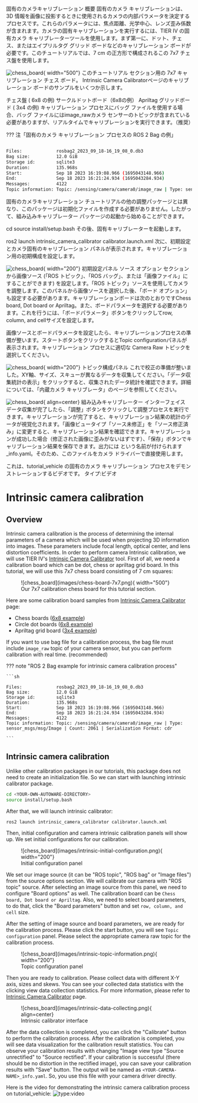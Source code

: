 固有のカメラキャリブレーション
概要
固有のカメラ キャリブレーションは、3D 情報を画像に投影するときに使用されるカメラの内部パラメータを決定するプロセスです。これらのパラメータには、焦点距離、光学中心、レンズ歪み係数が含まれます。カメラの固有キャリブレーションを実行するには、TIER IV の固有カメラ キャリブレーターツールを使用します。まず第一に、ドット、チェス、またはエイプリルタグ グリッド ボードなどのキャリブレーション ボードが必要です。このチュートリアルでは、7 cm の正方形で構成されるこの 7x7 チェス盤を使用します。

![chess_board](images/chess-board-7x7.png){ width="500"} このチュートリアル セクション用の 7x7 キャリブレーション チェス ボード。
Intrinsic Camera Calibratorページのキャリブレーション ボードのサンプルをいくつか示します。

チェス盤 ( 6x8 の例)
サークルドットボード（6x8の例）
Apriltag グリッドボード ( 3x4 の例)
キャリブレーション プロセスにバッグ ファイルを使用する場合、バッグ ファイルにはimage_rawカメラ センサーのトピックが含まれている必要がありますが、リアルタイムでキャリブレーションを実行できます。（推奨）

??? 注「固有のカメラ キャリブレーション プロセスの ROS 2 Bag の例」

```sh

Files:             rosbag2_2023_09_18-16_19_08_0.db3
Bag size:          12.0 GiB
Storage id:        sqlite3
Duration:          135.968s
Start:             Sep 18 2023 16:19:08.966 (1695043148.966)
End:               Sep 18 2023 16:21:24.934 (1695043284.934)
Messages:          4122
Topic information: Topic: /sensing/camera/camera0/image_raw | Type: sensor_msgs/msg/Image | Count: 2061 | Serialization Format: cdr

```
固有のカメラキャリブレーション
チュートリアルの他の調整パッケージとは異なり、このパッケージは初期化ファイルを作成する必要がありません。したがって、組み込みキャリブレーター パッケージの起動から始めることができます。

cd <YOUR-OWN-AUTOWARE-DIRECTORY>
source install/setup.bash
その後、固有キャリブレーターを起動します。

ros2 launch intrinsic_camera_calibrator calibrator.launch.xml
次に、初期設定とカメラ固有のキャリブレーション パネルが表示されます。キャリブレーション用の初期構成を設定します。

![chess_board](images/intrinsic-initial-configuration.png){ width="200"} 初期設定パネル
ソース オプション セクションから画像ソース (「ROS トピック」、「ROS バッグ」、または「画像ファイル」にすることができます) を設定します。「ROS トピック」ソースを使用してカメラを調整します。このパネルから画像ソースを選択した後、「ボード オプション」も設定する必要があります。キャリブレーションボードは次のとおりですChess board, Dot board or Apriltag。また、ボードパラメータを選択する必要があります。これを行うには、「ボードパラメータ」ボタンをクリックしてrow, column, and cellサイズを設定します。

画像ソースとボードパラメータを設定したら、キャリブレーションプロセスの準備が整います。スタートボタンをクリックするとTopic configurationパネルが表示されます。キャリブレーション プロセスに適切な Camera Raw トピックを選択してください。

![chess_board](images/intrinsic-topic-information.png){ width="200"} トピック構成パネル
これで校正の準備が整いました。XY軸、サイズ、スキューが異なるデータを収集してください。「データ収集統計の表示」をクリックすると、収集されたデータ統計を確認できます。詳細については、「内蔵カメラ キャリブレータ」のページを参照してください。

![chess_board](images/intrinsic-data-collecting.png){ align=center} 組み込みキャリブレーター インターフェイス
データ収集が完了したら、「調整」ボタンをクリックして調整プロセスを実行できます。キャリブレーションが完了すると、キャリブレーション結果の統計のデータが視覚化されます。「画像ビュータイプ「ソース未修正」を「ソース修正済み」に変更すると、キャリブレーション結果を確認できます。キャリブレーションが成功した場合（修正された画像に歪みがないはずです）、「保存」ボタンでキャリブレーション結果を保存できます。出力には という名前が付けられます<YOUR-CAMERA-NAME>_info.yaml。そのため、このファイルをカメラ ドライバーで直接使用します。

これは、tutorial_vehicle の固有のカメラ キャリブレーション プロセスをデモンストレーションするビデオです。 タイプ:ビデオ
# Intrinsic camera calibration

## Overview

Intrinsic camera calibration is the process
of determining the internal parameters of a camera
which will be used when projecting 3D information into images.
These parameters include focal length, optical center, and lens distortion coefficients.
In order to perform camera Intrinsic calibration,
we will use TIER IV's [Intrinsic Camera Calibrator](https://github.com/tier4/CalibrationTools/blob/tier4/universe/sensor/docs/how_to_intrinsic_camera.md) tool.
First of all, we need a calibration board which can be dot, chess or apriltag grid board.
In this tutorial, we will use this 7x7 chess board consisting of 7 cm squares:

<figure markdown>
  ![chess_board](images/chess-board-7x7.png){ width="500"}
  <figcaption>
    Our 7x7 calibration chess board for this tutorial section.
  </figcaption>
</figure>

Here are some calibration board samples from [Intrinsic Camera Calibrator](https://github.com/tier4/CalibrationTools/blob/tier4/universe/sensor/docs/how_to_intrinsic_camera.md) page:

- Chess boards ([6x8 example](https://github.com/tier4/CalibrationTools/blob/tier4/universe/sensor/docs/resource/checkerboard_8x6.pdf))
- Circle dot boards ([6x8 example](https://github.com/tier4/CalibrationTools/blob/tier4/universe/sensor/docs/resource/circle_8x6.pdf))
- Apriltag grid board ([3x4 example](https://github.com/tier4/CalibrationTools/blob/tier4/universe/sensor/docs/resource/apriltag_grid_3x4.pdf))

If you want to use bag file for a calibration process,
the bag file must include `image_raw` topic of your camera sensor,
but you can perform calibration with real time.
(recommended)

??? note "ROS 2 Bag example for intrinsic camera calibration process"

    ```sh

    Files:             rosbag2_2023_09_18-16_19_08_0.db3
    Bag size:          12.0 GiB
    Storage id:        sqlite3
    Duration:          135.968s
    Start:             Sep 18 2023 16:19:08.966 (1695043148.966)
    End:               Sep 18 2023 16:21:24.934 (1695043284.934)
    Messages:          4122
    Topic information: Topic: /sensing/camera/camera0/image_raw | Type: sensor_msgs/msg/Image | Count: 2061 | Serialization Format: cdr

    ```

## Intrinsic camera calibration

Unlike other calibration packages in our tutorials,
this package does not need to create an initialization file.
So we can start with launching intrinsic calibrator package.

```bash
cd <YOUR-OWN-AUTOWARE-DIRECTORY>
source install/setup.bash
```

After that, we will launch intrinsic calibrator:

```bash
ros2 launch intrinsic_camera_calibrator calibrator.launch.xml
```

Then, initial configuration and camera intrinsic calibration panels will show up.
We set initial configurations for our calibration.

<figure markdown>
  ![chess_board](images/intrinsic-initial-configuration.png){ width="200"}
  <figcaption>
    Initial configuration panel
  </figcaption>
</figure>

We set our image source (it can be "ROS topic", "ROS bag" or "Image files")
from the source options section.
We will calibrate our camera with "ROS topic" source.
After selecting an image source from this panel, we need to configure "Board options" as well.
The calibration board can be `Chess board, Dot board or Apriltag`.
Also, we need to select board parameters,
to do that, click the "Board parameters" button and set `row, column, and cell` size.

After the setting of image source and board parameters, we are ready for the calibration process.
Please click the start button, you will see `Topic configuration` panel.
Please select the appropriate camera raw topic for the calibration process.

<figure markdown>
  ![chess_board](images/intrinsic-topic-information.png){ width="200"}
  <figcaption>
    Topic configuration panel
  </figcaption>
</figure>

Then you are ready to calibration.
Please collect data with different X-Y axis, sizes and skews.
You can see your collected data statistics with the clicking view data collection statistics.
For more information,
please refer to [Intrinsic Camera Calibrator](https://github.com/tier4/CalibrationTools/blob/tier4/universe/sensor/docs/how_to_intrinsic_camera.md) page.

<figure markdown>
  ![chess_board](images/intrinsic-data-collecting.png){ align=center}
  <figcaption>
    Intrinsic calibrator interface
  </figcaption>
</figure>

After the data collection is completed,
you can click the "Calibrate" button to perform the calibration process.
After the calibration is completed,
you will see data visualization for the calibration result statistics.
You can observe your calibration results with changing "Image view type "Source unrectified"
to "Source rectified".
If your calibration is successful (there should be no distortion in the rectified image),
you can save your calibration results with "Save" button.
The output will be named as `<YOUR-CAMERA-NAME>_info.yaml`.
So, you use this file with your camera driver directly.

Here is the video
for demonstrating the intrinsic camera calibration process on tutorial_vehicle:
![type:video](https://youtube.com/embed/jN77AdGFrGU)
